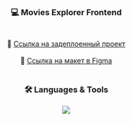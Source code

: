 <h3 align="center">💻 Movies Explorer Frontend</h3>
<h1></h1>
<div align="center">
🔗 <a href="https://uvaleks.nomoredomainsmonster.ru/">Ссылка на задеплоенный проект</a><br><br>
🔗 <a href="https://www.figma.com/file/6FMWkB94wE7KTkcCgUXtnC/%D0%94%D0%B8%D0%BF%D0%BB%D0%BE%D0%BC%D0%BD%D1%8B%D0%B9-%D0%BF%D1%80%D0%BE%D0%B5%D0%BA%D1%82?type=design&node-id=1-2798&mode=design&t=wqe3TGyzJenAahh3-0">Ссылка на макет в Figma</a>
</div>
<h1></h1>
<h3 align="center">🛠 Languages & Tools</h3>
<p align="center">
  <a href="https://skillicons.dev">
    <img src="https://skillicons.dev/icons?i=css,html,js,figma,react,vscode,git,nginx&perline=4" />
  </a>
</p>

